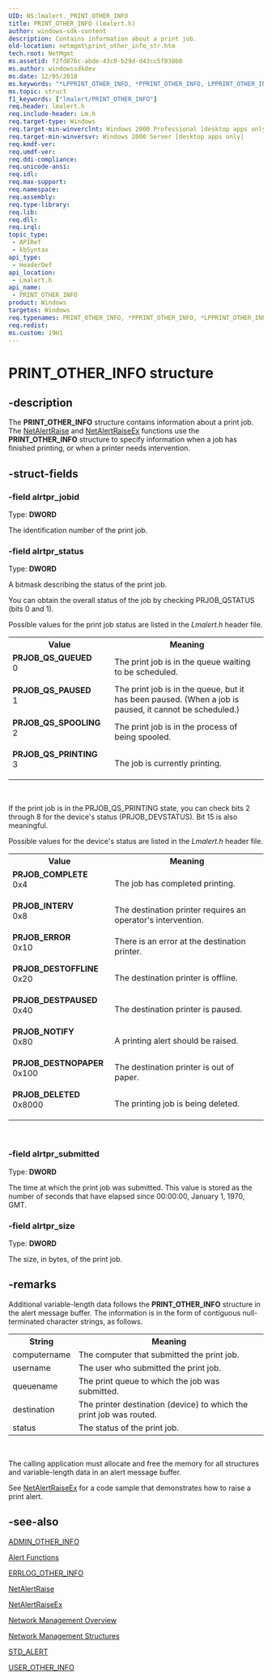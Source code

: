 ```yaml
---
UID: NS:lmalert._PRINT_OTHER_INFO
title: PRINT_OTHER_INFO (lmalert.h)
author: windows-sdk-content
description: Contains information about a print job.
old-location: netmgmt\print_other_info_str.htm
tech.root: NetMgmt
ms.assetid: f2fd87bc-abde-43c0-b29d-d43cc5f038b8
ms.author: windowssdkdev
ms.date: 12/05/2018
ms.keywords: "*LPPRINT_OTHER_INFO, *PPRINT_OTHER_INFO, LPPRINT_OTHER_INFO, LPPRINT_OTHER_INFO structure pointer [Network Management], PPRINT_OTHER_INFO, PPRINT_OTHER_INFO structure pointer [Network Management], PRINT_OTHER_INFO, PRINT_OTHER_INFO structure [Network Management], PRJOB_COMPLETE, PRJOB_DELETED, PRJOB_DESTNOPAPER, PRJOB_DESTOFFLINE, PRJOB_DESTPAUSED, PRJOB_ERROR, PRJOB_INTERV, PRJOB_NOTIFY, PRJOB_QS_PAUSED, PRJOB_QS_PRINTING, PRJOB_QS_QUEUED, PRJOB_QS_SPOOLING, _win32_print_other_info_str, lmalert/LPPRINT_OTHER_INFO, lmalert/PPRINT_OTHER_INFO, lmalert/PRINT_OTHER_INFO, netmgmt.print_other_info_str"
ms.topic: struct
f1_keywords: ["lmalert/PRINT_OTHER_INFO"]
req.header: lmalert.h
req.include-header: Lm.h
req.target-type: Windows
req.target-min-winverclnt: Windows 2000 Professional [desktop apps only]
req.target-min-winversvr: Windows 2000 Server [desktop apps only]
req.kmdf-ver: 
req.umdf-ver: 
req.ddi-compliance: 
req.unicode-ansi: 
req.idl: 
req.max-support: 
req.namespace: 
req.assembly: 
req.type-library: 
req.lib: 
req.dll: 
req.irql: 
topic_type:
 - APIRef
 - kbSyntax
api_type:
 - HeaderDef
api_location:
 - Lmalert.h
api_name:
 - PRINT_OTHER_INFO
product: Windows
targetos: Windows
req.typenames: PRINT_OTHER_INFO, *PPRINT_OTHER_INFO, *LPPRINT_OTHER_INFO
req.redist: 
ms.custom: 19H1
---
```


# PRINT_OTHER_INFO structure


## -description


The
				<b>PRINT_OTHER_INFO</b> structure contains information about a print job. The 
<a href="https://docs.microsoft.com/windows/desktop/api/lmalert/nf-lmalert-netalertraise">NetAlertRaise</a> and 
<a href="https://docs.microsoft.com/windows/desktop/api/lmalert/nf-lmalert-netalertraiseex">NetAlertRaiseEx</a> functions use the 
<b>PRINT_OTHER_INFO</b> structure to specify information when a job has finished printing, or when a printer needs intervention.


## -struct-fields




### -field alrtpr_jobid

Type: <b>DWORD</b>

The identification number of the print job.


### -field alrtpr_status

Type: <b>DWORD</b>

A bitmask describing the status of the print job. 




You can obtain the overall status of the job by checking PRJOB_QSTATUS (bits 0 and 1). 

Possible values for the print job status are listed in the <i>Lmalert.h</i> header file.


<table>
<tr>
<th>Value</th>
<th>Meaning</th>
</tr>
<tr>
<td width="40%"><a id="PRJOB_QS_QUEUED"></a><a id="prjob_qs_queued"></a><dl>
<dt><b>PRJOB_QS_QUEUED</b></dt>
<dt>0</dt>
</dl>
</td>
<td width="60%">
The print job is in the queue waiting to be scheduled.

</td>
</tr>
<tr>
<td width="40%"><a id="PRJOB_QS_PAUSED"></a><a id="prjob_qs_paused"></a><dl>
<dt><b>PRJOB_QS_PAUSED</b></dt>
<dt>1</dt>
</dl>
</td>
<td width="60%">
The print job is in the queue, but it has been paused. (When a job is paused, it cannot be scheduled.)

</td>
</tr>
<tr>
<td width="40%"><a id="PRJOB_QS_SPOOLING"></a><a id="prjob_qs_spooling"></a><dl>
<dt><b>PRJOB_QS_SPOOLING</b></dt>
<dt>2</dt>
</dl>
</td>
<td width="60%">
The print job is in the process of being spooled.

</td>
</tr>
<tr>
<td width="40%"><a id="PRJOB_QS_PRINTING"></a><a id="prjob_qs_printing"></a><dl>
<dt><b>PRJOB_QS_PRINTING</b></dt>
<dt>3</dt>
</dl>
</td>
<td width="60%">
The job is currently printing.

</td>
</tr>
</table>
 

If the print job is in the PRJOB_QS_PRINTING state, you can check bits 2 through 8 for the device's status (PRJOB_DEVSTATUS). Bit 15 is also meaningful.

Possible values for the device's status are listed in the <i>Lmalert.h</i> header file.


<table>
<tr>
<th>Value</th>
<th>Meaning</th>
</tr>
<tr>
<td width="40%"><a id="PRJOB_COMPLETE"></a><a id="prjob_complete"></a><dl>
<dt><b>PRJOB_COMPLETE</b></dt>
<dt>0x4</dt>
</dl>
</td>
<td width="60%">
The job has completed printing.

</td>
</tr>
<tr>
<td width="40%"><a id="PRJOB_INTERV"></a><a id="prjob_interv"></a><dl>
<dt><b>PRJOB_INTERV</b></dt>
<dt>0x8</dt>
</dl>
</td>
<td width="60%">
The destination printer requires an operator's intervention.

</td>
</tr>
<tr>
<td width="40%"><a id="PRJOB_ERROR"></a><a id="prjob_error"></a><dl>
<dt><b>PRJOB_ERROR</b></dt>
<dt>0x10</dt>
</dl>
</td>
<td width="60%">
There is an error at the destination printer.

</td>
</tr>
<tr>
<td width="40%"><a id="PRJOB_DESTOFFLINE"></a><a id="prjob_destoffline"></a><dl>
<dt><b>PRJOB_DESTOFFLINE</b></dt>
<dt>0x20</dt>
</dl>
</td>
<td width="60%">
The destination printer is offline.

</td>
</tr>
<tr>
<td width="40%"><a id="PRJOB_DESTPAUSED"></a><a id="prjob_destpaused"></a><dl>
<dt><b>PRJOB_DESTPAUSED</b></dt>
<dt>0x40</dt>
</dl>
</td>
<td width="60%">
The destination printer is paused.

</td>
</tr>
<tr>
<td width="40%"><a id="PRJOB_NOTIFY"></a><a id="prjob_notify"></a><dl>
<dt><b>PRJOB_NOTIFY</b></dt>
<dt>0x80</dt>
</dl>
</td>
<td width="60%">
A printing alert should be raised.

</td>
</tr>
<tr>
<td width="40%"><a id="PRJOB_DESTNOPAPER"></a><a id="prjob_destnopaper"></a><dl>
<dt><b>PRJOB_DESTNOPAPER</b></dt>
<dt>0x100</dt>
</dl>
</td>
<td width="60%">
The destination printer is out of paper.

</td>
</tr>
<tr>
<td width="40%"><a id="PRJOB_DELETED"></a><a id="prjob_deleted"></a><dl>
<dt><b>PRJOB_DELETED</b></dt>
<dt>0x8000</dt>
</dl>
</td>
<td width="60%">
The printing job is being deleted.

</td>
</tr>
</table>
 


### -field alrtpr_submitted

Type: <b>DWORD</b>

The time at which the print job was submitted. This value is stored as the number of seconds that have elapsed since 00:00:00, January 1, 1970, GMT.


### -field alrtpr_size

Type: <b>DWORD</b>

The size, in bytes, of the print job.


## -remarks



Additional variable-length data follows the 
<b>PRINT_OTHER_INFO</b> structure in the alert message buffer. The information is in the form of contiguous null-terminated character strings, as follows.


<table>
<tr>
<th>String</th>
<th>Meaning</th>
</tr>
<tr>
<td>computername</td>
<td>The computer that submitted the print job.</td>
</tr>
<tr>
<td>username</td>
<td>The user who submitted the print job.</td>
</tr>
<tr>
<td>queuename</td>
<td>The print queue to which the job was submitted.</td>
</tr>
<tr>
<td>destination</td>
<td>The printer destination (device) to which the print job was routed.</td>
</tr>
<tr>
<td>status</td>
<td>The status of the print job.</td>
</tr>
</table>
 



The calling application must allocate and free the memory for all structures and variable-length data in an alert message buffer.

See 
<a href="https://docs.microsoft.com/windows/desktop/api/lmalert/nf-lmalert-netalertraiseex">NetAlertRaiseEx</a> for a code sample that demonstrates how to raise a print alert.




## -see-also




<a href="https://docs.microsoft.com/windows/desktop/api/lmalert/ns-lmalert-_admin_other_info">ADMIN_OTHER_INFO</a>



<a href="https://docs.microsoft.com/windows/desktop/NetMgmt/alert-functions">Alert Functions</a>



<a href="https://docs.microsoft.com/windows/desktop/api/lmalert/ns-lmalert-_errlog_other_info">ERRLOG_OTHER_INFO</a>



<a href="https://docs.microsoft.com/windows/desktop/api/lmalert/nf-lmalert-netalertraise">NetAlertRaise</a>



<a href="https://docs.microsoft.com/windows/desktop/api/lmalert/nf-lmalert-netalertraiseex">NetAlertRaiseEx</a>



<a href="https://docs.microsoft.com/windows/desktop/NetMgmt/network-management">Network Management Overview</a>



<a href="https://docs.microsoft.com/windows/desktop/NetMgmt/network-management-structures">Network Management Structures</a>



<a href="https://docs.microsoft.com/windows/desktop/api/lmalert/ns-lmalert-_std_alert">STD_ALERT</a>



<a href="https://docs.microsoft.com/windows/desktop/api/lmalert/ns-lmalert-_user_other_info">USER_OTHER_INFO</a>
 

 

